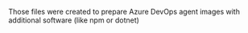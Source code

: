 Those files were created to prepare Azure DevOps agent images with additional software (like npm or dotnet)